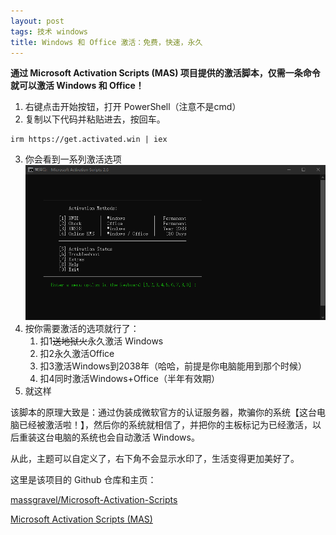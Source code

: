 ```yaml
---
layout: post
tags: 技术 windows
title: Windows 和 Office 激活：免费，快速，永久
---
```

**通过 Microsoft Activation Scripts (MAS) 项目提供的激活脚本，仅需一条命令就可以激活 Windows 和 Office！**

1. 右键点击开始按钮，打开 PowerShell（注意不是cmd）
2. 复制以下代码并粘贴进去，按回车。

```shell
irm https://get.activated.win | iex
```

3. 你会看到一系列激活选项
    ![](/assets/20240719.png)
4. 按你需要激活的选项就行了：
    1. 扣1~~送地狱火~~永久激活 Windows
    2. 扣2永久激活Office
    3. 扣3激活Windows到2038年（哈哈，前提是你电脑能用到那个时候）
    4. 扣4同时激活Windows+Office（半年有效期）
5. 就这样

该脚本的原理大致是：通过伪装成微软官方的认证服务器，欺骗你的系统【这台电脑已经被激活啦！】，然后你的系统就相信了，并把你的主板标记为已经激活，以后重装这台电脑的系统也会自动激活 Windows。

从此，主题可以自定义了，右下角不会显示水印了，生活变得更加美好了。

这里是该项目的 Github 仓库和主页：

[massgravel/Microsoft-Activation-Scripts](https://github.com/massgravel/Microsoft-Activation-Scripts)

[Microsoft Activation Scripts (MAS)](https://massgrave.dev/)
